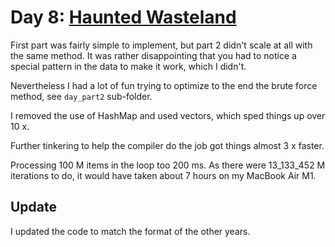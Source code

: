 # Day 8: [Haunted Wasteland](https://adventofcode.com/2023/day/8)

First part was fairly simple to implement, but part 2 didn't scale at all with the same method.
It was rather disappointing that you had to notice a special pattern in the data to make it work, which I didn't.

Nevertheless I had a lot of fun trying to optimize to the end the brute force method, see `day_part2` sub-folder.

I removed the use of HashMap and used vectors, which sped things up over 10 x.

Further tinkering to help the compiler do the job got things almost 3 x faster.

Processing 100 M items in the loop too 200 ms. As there were 13_133_452 M iterations to do, it would have taken about 7 hours on my MacBook Air M1.

## Update

I updated the code to match the format of the other years.
